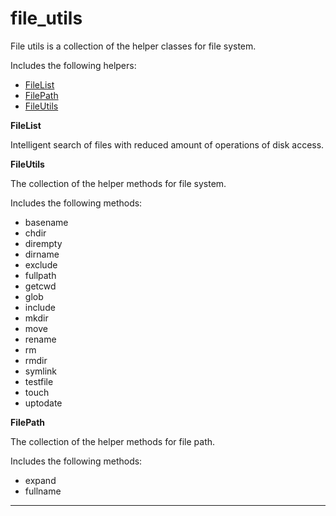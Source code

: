 file_utils
==========

File utils is a collection of the helper classes for file system.

Includes the following helpers:

- [FileList]
- [FilePath]
- [FileUtils]

**FileList**

Intelligent search of files with reduced amount of operations of disk access.

**FileUtils**

The collection of the helper methods for file system.

Includes the following methods:

- basename
- chdir
- dirempty
- dirname
- exclude
- fullpath
- getcwd
- glob
- include
- mkdir
- move
- rename
- rm
- rmdir
- symlink
- testfile
- touch
- uptodate

**FilePath**

The collection of the helper methods for file path.

Includes the following methods:

- expand
- fullname

---

[FileList]: https://github.com/mezoni/file_utils/blob/master/lib/src/file_list.dart
[FilePath]: https://github.com/mezoni/file_utils/blob/master/lib/src/file_path.dart
[FileUtils]: https://github.com/mezoni/file_utils/blob/master/lib/src/file_utils.dart
